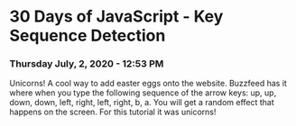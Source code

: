 # 30 Days of JavaScript - Key Sequence Detection

### Thursday July, 2, 2020 - 12:53 PM

Unicorns! A cool way to add easter eggs onto the website. Buzzfeed has it where when you type the following sequence of the arrow keys: up, up, down, down, left, right, left, right, b, a. You will get a random effect that happens on the screen. For this tutorial it was unicorns!